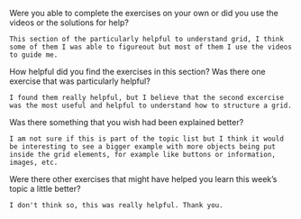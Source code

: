Were you able to complete the exercises on your own or did you use the
videos or the solutions for help?

    This section of the particularly helpful to understand grid, I think some of them I was able to figureout but most of them I use the videos to guide me.

How helpful did you find the exercises in this section? Was there one
exercise that was particularly helpful?

    I found them really helpful, but I believe that the second excercise was the most useful and helpful to understand how to structure a grid.

Was there something that you wish had been explained better?

    I am not sure if this is part of the topic list but I think it would be interesting to see a bigger example with more objects being put inside the grid elements, for example like buttons or information, images, etc.

Were there other exercises that might have helped you learn this week’s
topic a little better?

    I don't think so, this was really helpful. Thank you.
